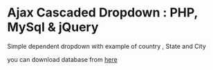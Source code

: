 # Ajax Cascaded Dropdown : PHP, MySql & jQuery

Simple dependent dropdown with example of country , State and City

you can download database from [here
](https://github.com/hiiamrohit/Countries-States-Cities-database)
